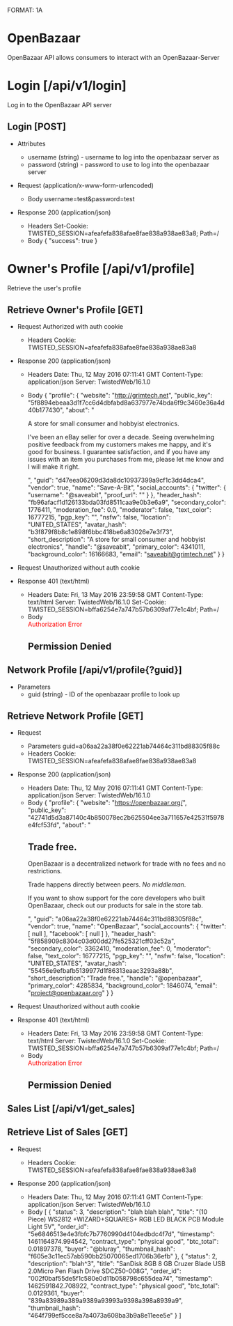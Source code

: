 FORMAT: 1A

# OpenBazaar

OpenBazaar API allows consumers to interact with an OpenBazaar-Server



# Login [/api/v1/login]

Log in to the OpenBazaar API server


## Login [POST]

+ Attributes
    + username (string) - username to log into the openbazaar server as
    + password (string) - password to use to log into the openbazaar server

+ Request (application/x-www-form-urlencoded)
    + Body
        username=test&password=test

+ Response 200 (application/json)
    + Headers
          Set-Cookie: TWISTED_SESSION=afeafefa838afae8fae838a938ae83a8; Path=/
    + Body
        {
            "success": true
        }


# Owner's Profile [/api/v1/profile]

Retrieve the user's profile


## Retrieve Owner's Profile [GET]

+ Request Authorized with auth cookie
    + Headers
        Cookie: TWISTED_SESSION=afeafefa838afae8fae838a938ae83a8

+ Response 200 (application/json)
    + Headers
        Date: Thu, 12 May 2016 07:11:41 GMT
        Content-Type: application/json
        Server: TwistedWeb/16.1.0

    + Body
        {
        "profile": {
            "website": "http://grimtech.net",
            "public_key": "5f8894ebeaa3d1f7cc6d4dbfabd8a637977e74bda6f9c3460e36a4d40b177430",
            "about": "<p>A store for small consumer and hobbyist electronics.</p><p>I've been an eBay seller for over a decade. Seeing overwhelming positive feedback from my customers makes me happy, and it's good for business. I guarantee satisfaction, and if you have any issues with an item you purchases from me, please let me know and I will make it right.</p>",
            "guid": "d47eea06209d3da8dc10937399a9cf1c3dd4dca4",
            "vendor": true,
            "name": "Save-A-Bit",
            "social_accounts": {
                "twitter": {
                    "username": "@saveabit",
                    "proof_url": ""
                }
            },
            "header_hash": "fb96afacf1d126133bda03fd8511caa9e0b3e6a9",
            "secondary_color": 1776411,
            "moderation_fee": 0.0,
            "moderator": false,
            "text_color": 16777215,
            "pgp_key": "",
            "nsfw": false,
            "location": "UNITED_STATES",
            "avatar_hash": "b3f879f8b8c1e898f6bbc418be6a83026e7e3f73",
            "short_description": "A store for small consumer and hobbyist electronics",
            "handle": "@saveabit",
            "primary_color": 4341011,
            "background_color": 16166683,
            "email": "saveabit@grimtech.net"
        }
      }

+ Request Unauthorized without auth cookie

+ Response 401 (text/html)
    + Headers
        Date: Fri, 13 May 2016 23:59:58 GMT
        Content-Type: text/html
        Server: TwistedWeb/16.1.0
        Set-Cookie: TWISTED_SESSION=bffa6254e7a747b57b6309af77e1c4bf; Path=/
    + Body
        <html><body><div><span style="color:red">Authorization Error</span></div><h2>Permission Denied</h2></body></html>


## Network Profile [/api/v1/profile{?guid}]

+ Parameters
    + guid (string) - ID of the openbazaar profile to look up

## Retrieve Network Profile [GET]

+ Request
    + Parameters
        guid=a06aa22a38f0e62221ab74464c311bd88305f88c
    + Headers
        Cookie: TWISTED_SESSION=afeafefa838afae8fae838a938ae83a8

+ Response 200 (application/json)
    + Headers
        Date: Thu, 12 May 2016 07:11:41 GMT
        Content-Type: application/json
        Server: TwistedWeb/16.1.0
    + Body
        {
          "profile": {
            "website": "https://openbazaar.org/",
            "public_key": "42741d5d3a87140c4b850078ec2b625504ee3a711657e42531f5978e4fcf53fd",
            "about": "<h2>Trade free.</h2><p>OpenBazaar is a decentralized network for trade with no fees and no restrictions.</p><p>Trade happens directly between peers.<i> No middleman</i>.</p><p>If you want to show support for the core developers who built OpenBazaar, check out our products for sale in the store tab.</p>",
            "guid": "a06aa22a38f0e62221ab74464c311bd88305f88c",
            "vendor": true,
            "name": "OpenBazaar",
            "social_accounts": {
              "twitter": [
                null
              ],
              "facebook": [
                null
              ]
            },
            "header_hash": "5f858909c8304c03d00dd27fe525321cff03c52a",
            "secondary_color": 3362410,
            "moderation_fee": 0,
            "moderator": false,
            "text_color": 16777215,
            "pgp_key": "",
            "nsfw": false,
            "location": "UNITED_STATES",
            "avatar_hash": "55456e9efbafb5139977d1f86313eaac3293a88b",
            "short_description": "Trade free.",
            "handle": "@openbazaar",
            "primary_color": 4285834,
            "background_color": 1846074,
            "email": "project@openbazaar.org"
          }
        }

+ Request Unauthorized without auth cookie

+ Response 401 (text/html)
    + Headers
        Date: Fri, 13 May 2016 23:59:58 GMT
        Content-Type: text/html
        Server: TwistedWeb/16.1.0
        Set-Cookie: TWISTED_SESSION=bffa6254e7a747b57b6309af77e1c4bf; Path=/
    + Body
        <html><body><div><span style="color:red">Authorization Error</span></div><h2>Permission Denied</h2></body></html>


## Sales List [/api/v1/get_sales]

## Retrieve List of Sales [GET]

+ Request
    + Headers
        Cookie: TWISTED_SESSION=afeafefa838afae8fae838a938ae83a8

+ Response 200 (application/json)
    + Headers
        Date: Thu, 12 May 2016 07:11:41 GMT
        Content-Type: application/json
        Server: TwistedWeb/16.1.0
    + Body
        [
          {
              "status": 3,
              "description": "blah blah blah",
              "title": "(10 Piece) WS2812 +WIZARD+SQUARES+ RGB LED BLACK PCB Module Light 5V",
              "order_id": "5e6846513e4e3fbfc7b7760990d4104edbdc4f7d",
              "timestamp": 1461164874.994542,
              "contract_type": "physical good",
              "btc_total": 0.01897378,
              "buyer": "@bluray",
              "thumbnail_hash": "f605e3c11ec57ab590bb25070065ed1706b36efb"
          },
          {
              "status": 2,
              "description": "blah^3",
              "title": "SanDisk 8GB 8 GB Cruzer Blade USB 2.0Micro Pen Flash Drive SDCZ50-008G",
              "order_id": "002f0baf55de5f1c580e0d11b058798c655dea74",
              "timestamp": 1462591842.708922,
              "contract_type": "physical good",
              "btc_total": 0.0129361,
              "buyer": "839a83989a389a9389a93993a9398a398a8939a9",
              "thumbnail_hash": "464f799ef5cce8a7a4073a608ba3b9a8e11eee5e"
          }
        ]
